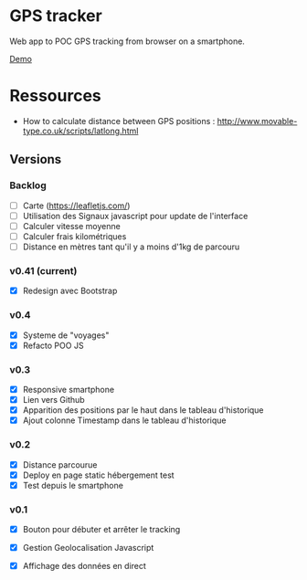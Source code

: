 # GPS tracker

Web app to POC GPS tracking from browser on a smartphone.

<a href="https://brsjrn-gps-tracking.netlify.app/" target="_blank">Demo</a>

# Ressources
- How to calculate distance between GPS positions : http://www.movable-type.co.uk/scripts/latlong.html

## Versions

### Backlog
- [ ] Carte (https://leafletjs.com/)
- [ ] Utilisation des Signaux javascript pour update de l'interface
- [ ] Calculer vitesse moyenne
- [ ] Calculer frais kilométriques
- [ ] Distance en mètres tant qu'il y a moins d'1kg de parcouru

### v0.41 (current)
- [x] Redesign avec Bootstrap

### v0.4
- [x] Systeme de "voyages"
- [x] Refacto POO JS

### v0.3
- [x] Responsive smartphone
- [x] Lien vers Github
- [x] Apparition des positions par le haut dans le tableau d'historique
- [x] Ajout colonne Timestamp dans le tableau d'historique 

### v0.2
- [x] Distance parcourue
- [x] Deploy en page static hébergement test
- [x] Test depuis le smartphone

### v0.1
- [x] Bouton pour débuter et arrêter le tracking
- [x] Gestion Geolocalisation Javascript
- [x] Affichage des données en direct




